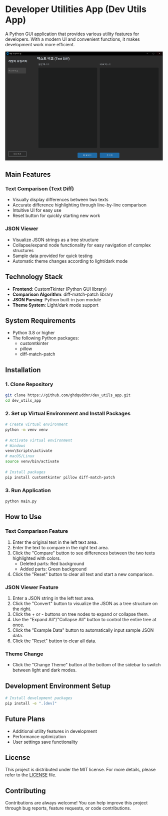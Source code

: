# Developer Utilities App (Dev Utils App)

A Python GUI application that provides various utility features for developers. With a modern UI and convenient functions, it makes development work more efficient.

![Application Screenshot](screenshot.png)

## Main Features

### Text Comparison (Text Diff)
- Visually display differences between two texts
- Accurate difference highlighting through line-by-line comparison
- Intuitive UI for easy use
- Reset button for quickly starting new work

### JSON Viewer
- Visualize JSON strings as a tree structure
- Collapse/expand node functionality for easy navigation of complex structures
- Sample data provided for quick testing
- Automatic theme changes according to light/dark mode

## Technology Stack

- **Frontend**: CustomTkinter (Python GUI library)
- **Comparison Algorithm**: diff-match-patch library
- **JSON Parsing**: Python built-in json module
- **Theme System**: Light/dark mode support

## System Requirements

- Python 3.8 or higher
- The following Python packages:
  - customtkinter
  - pillow
  - diff-match-patch

## Installation

### 1. Clone Repository
```bash
git clone https://github.com/ghdquddnr/dev_utils_app.git
cd dev_utils_app
```

### 2. Set up Virtual Environment and Install Packages
```bash
# Create virtual environment
python -m venv venv

# Activate virtual environment
# Windows
venv\Scripts\activate
# macOS/Linux
source venv/bin/activate

# Install packages
pip install customtkinter pillow diff-match-patch
```

### 3. Run Application
```bash
python main.py
```

## How to Use

### Text Comparison Feature
1. Enter the original text in the left text area.
2. Enter the text to compare in the right text area.
3. Click the "Compare" button to see differences between the two texts highlighted with colors.
   - Deleted parts: Red background
   - Added parts: Green background
4. Click the "Reset" button to clear all text and start a new comparison.

### JSON Viewer Feature
1. Enter a JSON string in the left text area.
2. Click the "Convert" button to visualize the JSON as a tree structure on the right.
3. Click the + or - buttons on tree nodes to expand or collapse them.
4. Use the "Expand All"/"Collapse All" button to control the entire tree at once.
5. Click the "Example Data" button to automatically input sample JSON data.
6. Click the "Reset" button to clear all data.

### Theme Change
- Click the "Change Theme" button at the bottom of the sidebar to switch between light and dark modes.

## Development Environment Setup

```bash
# Install development packages
pip install -e ".[dev]"
```

## Future Plans

- Additional utility features in development
- Performance optimization
- User settings save functionality

## License

This project is distributed under the MIT license. For more details, please refer to the [LICENSE](LICENSE) file.

## Contributing

Contributions are always welcome! You can help improve this project through bug reports, feature requests, or code contributions. 